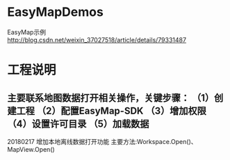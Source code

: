 # EasyMapDemos
EasyMap示例
http://blog.csdn.net/weixin_37027518/article/details/79331487
# 工程说明
主要联系地图数据打开相关操作，关键步骤：
（1）创建工程
（2）配置EasyMap-SDK
（3）增加权限
（4）设置许可目录
（5）加载数据
---------------------------------------------------------------
20180217
增加本地离线数据打开功能
主要方法:Workspace.Open()、MapView.Open()



